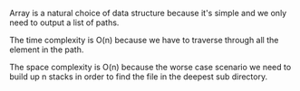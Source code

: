 Array is a natural choice of data structure because it's simple and we only need to output a list of paths. 

The time complexity is O(n) because we have to traverse through all the element in the path.

The space complexity is O(n) because the worse case scenario we need to build up n stacks in order to find the file in the deepest sub directory. 